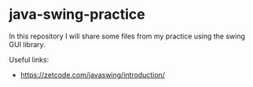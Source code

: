 # java-swing-practice

In this repository I will share some files from my
practice using the swing GUI library.

Useful links:
- https://zetcode.com/javaswing/introduction/